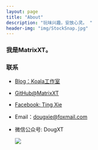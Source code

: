 ```yaml
---
layout: page
title: "About"
description: "玩味兴趣，安放心灵。 "
header-img: "img/StockSnap.jpg"
---
```


### 我是MatrixXT。

### 联系

- [Blog：Koala工作室](https://matrixxt.github.io/)

- [GitHub@MatrixXT](https://github.com/matrixxt)

- [Facebook: Ting Xie](https://www.facebook.com/profile.php?id=100012833825444)

- Email：dougxie@foxmail.com

- 微信公众号: DougXT

  ![](http://wx4.sinaimg.cn/thumb300/006kKN9zly1fd3wd36orpj30by0byt9j.jpg)

